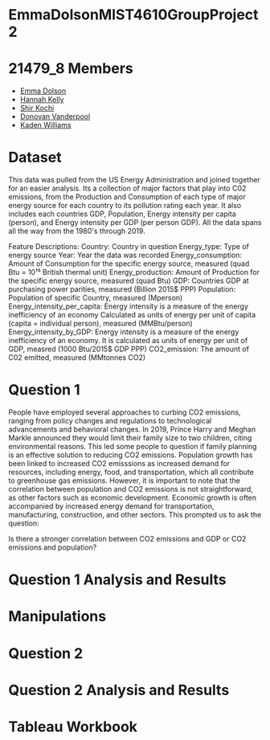 # EmmaDolsonMIST4610GroupProject2

# 21479_8 Members
- [Emma Dolson](https://github.com/eld49325/EmmaDolson_MIST4610GroupProject2)
- [Hannah Kelly]()
- [Shir Kochi]()
- [Donovan Vanderpool]()
- [Kaden Williams]()
# Dataset
This data was pulled from the US Energy Administration and joined together for an easier analysis. Its a collection of major factors that play into C02 emissions, from the Production and Consumption of each type of major energy source for each country to its pollution rating each year. It also includes each countries GDP, Population, Energy intensity per capita (person), and Energy intensity per GDP (per person GDP). All the data spans all the way from the 1980's through 2019.

Feature Descriptions:
Country: Country in question
Energy_type: Type of energy source
Year: Year the data was recorded
Energy_consumption: Amount of Consumption for the specific energy source, measured (quad Btu = 10¹⁵ British thermal unit)
Energy_production: Amount of Production for the specific energy source, measured (quad Btu)
GDP: Countries GDP at purchasing power parities, measured (Billion 2015$ PPP)
Population: Population of specific Country, measured (Mperson)
Energy_intensity_per_capita: Energy intensity is a measure of the energy inefficiency of an economy
Calculated as units of energy per unit of capita (capita = individual person), measured (MMBtu/person)
Energy_intensity_by_GDP: Energy intensity is a measure of the energy inefficiency of an economy. It is calculated as units of energy per unit of GDP, measred (1000 Btu/2015$ GDP PPP)
CO2_emission: The amount of C02 emitted, measured (MMtonnes CO2)

# Question 1
People have employed several approaches to curbing CO2 emissions, ranging from policy changes and regulations to technological advancements and behavioral changes. In 2019, Prince Harry and Meghan Markle announced they would limit their family size to two children, citing environmental reasons. This led some people to question if family planning is an effective solution to reducing CO2 emissions. Population growth has been linked to increased CO2 emisssions as  increased demand for resources, including energy, food, and transportation, which all contribute to greenhouse gas emissions. However, it is important to note that the correlation between population and CO2 emissions is not straightforward, as other factors such as economic development. Economic growth is often accompanied by increased energy demand for transportation, manufacturing, construction, and other sectors. This prompted us to ask the question:

Is there a stronger correlation between CO2 emissions and GDP or CO2 emissions and population? 

# Question 1 Analysis and Results

# Manipulations

# Question 2 

# Question 2 Analysis and Results

# Tableau Workbook
